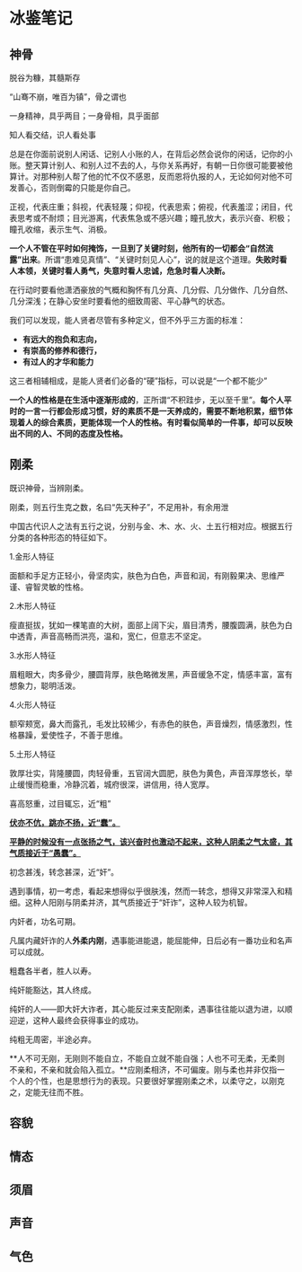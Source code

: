 # 冰鉴笔记



## 神骨

脱谷为糠，其髓斯存

“山骞不崩，唯百为镇”，骨之谓也

一身精神，具乎两目；一身骨相，具乎面部

知人看交结，识人看处事

总是在你面前说别人闲话、记别人小账的人，在背后必然会说你的闲话，记你的小账。整天算计别人、和别人过不去的人，与你关系再好，有朝一日你很可能要被他算计。对那种别人帮了他的忙不仅不感恩，反而恩将仇报的人，无论如何对他不可发善心，否则倒霉的只能是你自己。

正视，代表庄重；斜视，代表轻蔑；仰视，代表思索；俯视，代表羞涩；闭目，代表思考或不耐烦；目光游离，代表焦急或不感兴趣；瞳孔放大，表示兴奋、积极；瞳孔收缩，表示生气、消极。

**一个人不管在平时如何掩饰，一旦到了关键时刻，他所有的一切都会“自然流露”出来**。所谓“患难见真情”、“关键时刻见人心”，说的就是这个道理。**失败时看人本领，关键时看人勇气，失意时看人忠诚，危急时看人决断。**

在行动时要看他潇洒豪放的气概和胸怀有几分真、几分假、几分做作、几分自然、几分深浅；在静心安坐时要看他的细致周密、平心静气的状态。

我们可以发现，能人贤者尽管有多种定义，但不外乎三方面的标准：

- **有远大的抱负和志向，**
- **有崇高的修养和德行，**
- **有过人的才华和能力**

这三者相辅相成，是能人贤者们必备的“硬”指标，可以说是“一个都不能少”

**一个人的性格是在生活中逐渐形成的**，正所谓“不积跬步，无以至千里”。**每个人平时的一言一行都会形成习惯，好的素质不是一天养成的，需要不断地积累，细节体现着人的综合素质，更能体现一个人的性格。有时看似简单的一件事，却可以反映出不同的人、不同的态度及性格。**



## 刚柔

既识神骨，当辨刚柔。

刚柔，则五行生克之数，名曰“先天种子”，不足用补，有余用泄



中国古代识人之法有五行之说，分别与金、木、水、火、土五行相对应。根据五行分类的各种形态的特征如下。

1.金形人特征

面额和手足方正轻小，骨坚肉实，肤色为白色，声音和润，有刚毅果决、思维严谨、睿智灵敏的性格。

2.木形人特征

瘦直挺拔，犹如一棵笔直的大树，面部上阔下尖，眉目清秀，腰腹圆满，肤色为白中透青，声音高畅而洪亮，温和，宽仁，但意志不坚定。

3.水形人特征

眉粗眼大，肉多骨少，腰圆背厚，肤色略微发黑，声音缓急不定，情感丰富，富有想象力，聪明活泼。

4.火形人特征

额窄颊宽，鼻大而露孔，毛发比较稀少，有赤色的肤色，声音燥烈，情感激烈，性格暴躁，爱使性子，不善于思维。

5.土形人特征

敦厚壮实，背隆腰圆，肉轻骨重，五官阔大圆肥，肤色为黄色，声音浑厚悠长，举止缓慢而稳重，冷静沉着，城府很深，讲信用，待人宽厚。



喜高怒重，过目辄忘，近“粗”



<u>**伏亦不伉，跳亦不扬，近“蠢”。**</u>

<u>**平静的时候没有一点张扬之气，该兴奋时也激动不起来，这种人阴柔之气太盛，其气质接近于“愚蠢”。**</u>



初念甚浅，转念甚深，近“奸”。

遇到事情，初一考虑，看起来想得似乎很肤浅，然而一转念，想得又非常深入和精细。这种人阳刚与阴柔并济，其气质接近于“奸诈”，这种人较为机智。



内奸者，功名可期。

凡属内藏奸诈的人**外柔内刚**，遇事能进能退，能屈能伸，日后必有一番功业和名声可以成就。



粗蠢各半者，胜人以寿。

纯奸能豁达，其人终成。

纯奸的人——即大奸大诈者，其心能反过来支配刚柔，遇事往往能以退为进，以顺迎逆，这种人最终会获得事业的成功。

纯粗无周密，半途必弃。



**人不可无刚，无刚则不能自立，不能自立就不能自强；人也不可无柔，无柔则不亲和，不亲和就会陷入孤立。**应刚柔相济，不可偏废。刚与柔也并非仅指一个人的个性，也是思想行为的表现。只要很好掌握刚柔之术，以柔守之，以刚克之，定能无往而不胜。



## 容貌





## 情态



## 须眉



## 声音



## 气色









